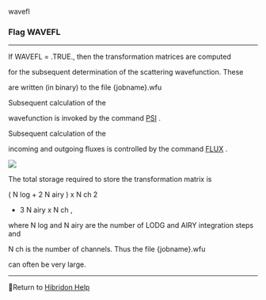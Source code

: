 wavefl


###   Flag WAVEFL


------------------------------


If WAVEFL = .TRUE., then the transformation matrices are computed

for the subsequent determination of the scattering wavefunction.  These

are written (in binary) to the file  {jobname}.wfu


Subsequent calculation of the

wavefunction is invoked by the command  [PSI](psi.html)  .

Subsequent calculation of the

incoming and outgoing fluxes is controlled by the command  [FLUX](flux.html)  .


![](cautionsmall.gif)

The total storage required to store the transformation matrix is


( N log   + 2  N airy  )  x   N ch   2

+ 3  N airy    x   N ch  ,

where  N log   and  N airy   are the number of LODG and AIRY integration steps and

N ch   is the number of channels.  Thus the file  {jobname}.wfu


can often be very large.


------------------------------


[](hibhelp.html) [](up_arrow.gif)  Return to  [Hibridon Help](hibhelp.html)
